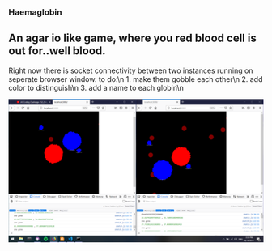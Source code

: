 ### Haemaglobin

## An agar io like game, where you red blood cell is out for..well blood.

Right now there is socket connectivity between two instances running on seperate browser window.
to do:\n
    1. make them gobble each other\n
    2. add color to distinguish\n
    3. add a name to each globin\n

![screenshot](screenshot.png)